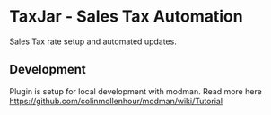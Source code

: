 # TaxJar - Sales Tax Automation

Sales Tax rate setup and automated updates.

## Development

Plugin is setup for local development with modman. Read more here https://github.com/colinmollenhour/modman/wiki/Tutorial